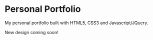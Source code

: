 # Personal Portfolio

My personal portfolio built with HTML5, CSS3 and Javascript/JQuery.

New design coming soon!
